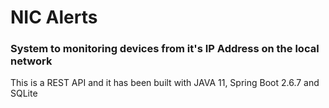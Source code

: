 # NIC Alerts #
### System to monitoring devices from it's IP Address on the local network ###

This is a REST API and it has been built with JAVA 11, Spring Boot 2.6.7 and SQLite
